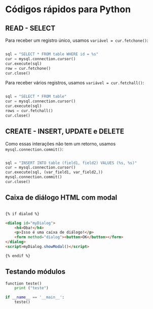 # Códigos rápidos para Python

## READ - SELECT

Para receber um registro único, usamos `variável = cur.fetchone()`:

```python

sql = "SELECT * FROM table WHERE id = %s"
cur = mysql.connection.cursor()
cur.execute(sql)
row = cur.fetchone()
cur.close()

```

Para receber vários registros, usamos `variável = cur.fetchall()`:

```python

sql = "SELECT * FROM table"
cur = mysql.connection.cursor()
cur.execute(sql)
rows = cur.fetchall()
cur.close()

```

## CREATE - INSERT, UPDATE e DELETE

Como essas interações não tem um retorno, usamos `mysql.connection.commit()`:

```python

sql = "INSERT INTO table (field1, field2) VALUES (%s, %s)"
cur = mysql.connection.cursor()
cur.execute(sql, (var_field1, var_field2,))
mysql.connection.commit()
cur.close()

```

## Caixa de diálogo HTML com modal

```HTML

{% if dialod %}

<dialog id="myDialog">
    <h4>Oba!</h4>
    <p>Isso é uma caixa de diálogo!</p>
    <form method="dialog"><button>OK</button></form>
</dialog>
<script>myDialog.showModal()</script>

{% endif %}

```

## Testando módulos

```Python
function teste()
	print ("teste")

if __name__ == '__main__':
	teste()
```

